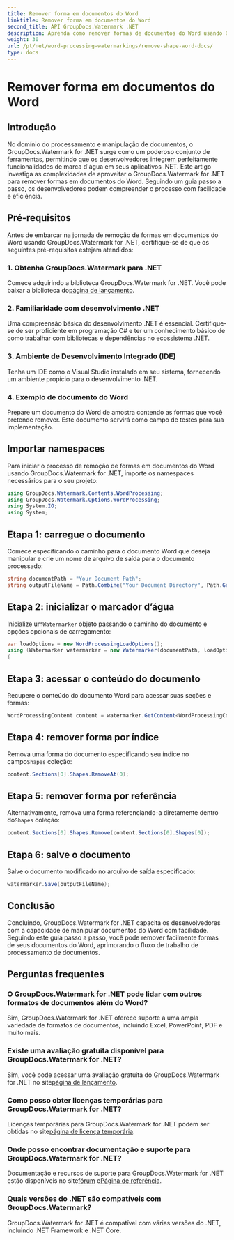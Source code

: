 ```yaml
---
title: Remover forma em documentos do Word
linktitle: Remover forma em documentos do Word
second_title: API GroupDocs.Watermark .NET
description: Aprenda como remover formas de documentos do Word usando GroupDocs.Watermark for .NET. Manipulação de documentos fácil, eficiente e poderosa.
weight: 30
url: /pt/net/word-processing-watermarkings/remove-shape-word-docs/
type: docs
---
```

# Remover forma em documentos do Word

## Introdução
No domínio do processamento e manipulação de documentos, o GroupDocs.Watermark for .NET surge como um poderoso conjunto de ferramentas, permitindo que os desenvolvedores integrem perfeitamente funcionalidades de marca d'água em seus aplicativos .NET. Este artigo investiga as complexidades de aproveitar o GroupDocs.Watermark for .NET para remover formas em documentos do Word. Seguindo um guia passo a passo, os desenvolvedores podem compreender o processo com facilidade e eficiência.
## Pré-requisitos
Antes de embarcar na jornada de remoção de formas em documentos do Word usando GroupDocs.Watermark for .NET, certifique-se de que os seguintes pré-requisitos estejam atendidos:
### 1. Obtenha GroupDocs.Watermark para .NET
 Comece adquirindo a biblioteca GroupDocs.Watermark for .NET. Você pode baixar a biblioteca do[página de lançamento](https://releases.groupdocs.com/Watermark/net/).
### 2. Familiaridade com desenvolvimento .NET
Uma compreensão básica do desenvolvimento .NET é essencial. Certifique-se de ser proficiente em programação C# e ter um conhecimento básico de como trabalhar com bibliotecas e dependências no ecossistema .NET.
### 3. Ambiente de Desenvolvimento Integrado (IDE)
Tenha um IDE como o Visual Studio instalado em seu sistema, fornecendo um ambiente propício para o desenvolvimento .NET. 
### 4. Exemplo de documento do Word
Prepare um documento do Word de amostra contendo as formas que você pretende remover. Este documento servirá como campo de testes para sua implementação.

## Importar namespaces
Para iniciar o processo de remoção de formas em documentos do Word usando GroupDocs.Watermark for .NET, importe os namespaces necessários para o seu projeto:
```csharp
using GroupDocs.Watermark.Contents.WordProcessing;
using GroupDocs.Watermark.Options.WordProcessing;
using System.IO;
using System;
```
## Etapa 1: carregue o documento
Comece especificando o caminho para o documento Word que deseja manipular e crie um nome de arquivo de saída para o documento processado:
```csharp
string documentPath = "Your Document Path";
string outputFileName = Path.Combine("Your Document Directory", Path.GetFileName(documentPath));
```
## Etapa 2: inicializar o marcador d’água
 Inicialize um`Watermarker` objeto passando o caminho do documento e opções opcionais de carregamento:
```csharp
var loadOptions = new WordProcessingLoadOptions();
using (Watermarker watermarker = new Watermarker(documentPath, loadOptions))
{
```
## Etapa 3: acessar o conteúdo do documento
Recupere o conteúdo do documento Word para acessar suas seções e formas:
```csharp
WordProcessingContent content = watermarker.GetContent<WordProcessingContent>();
```
## Etapa 4: remover forma por índice
 Remova uma forma do documento especificando seu índice no campo`Shapes` coleção:
```csharp
content.Sections[0].Shapes.RemoveAt(0);
```
## Etapa 5: remover forma por referência
 Alternativamente, remova uma forma referenciando-a diretamente dentro do`Shapes` coleção:
```csharp
content.Sections[0].Shapes.Remove(content.Sections[0].Shapes[0]);
```
## Etapa 6: salve o documento
Salve o documento modificado no arquivo de saída especificado:
```csharp
watermarker.Save(outputFileName);
```

## Conclusão
Concluindo, GroupDocs.Watermark for .NET capacita os desenvolvedores com a capacidade de manipular documentos do Word com facilidade. Seguindo este guia passo a passo, você pode remover facilmente formas de seus documentos do Word, aprimorando o fluxo de trabalho de processamento de documentos.
## Perguntas frequentes
### O GroupDocs.Watermark for .NET pode lidar com outros formatos de documentos além do Word?
Sim, GroupDocs.Watermark for .NET oferece suporte a uma ampla variedade de formatos de documentos, incluindo Excel, PowerPoint, PDF e muito mais.
### Existe uma avaliação gratuita disponível para GroupDocs.Watermark for .NET?
 Sim, você pode acessar uma avaliação gratuita do GroupDocs.Watermark for .NET no site[página de lançamento](https://releases.groupdocs.com/).
### Como posso obter licenças temporárias para GroupDocs.Watermark for .NET?
 Licenças temporárias para GroupDocs.Watermark for .NET podem ser obtidas no site[página de licença temporária](https://purchase.groupdocs.com/temporary-license/).
### Onde posso encontrar documentação e suporte para GroupDocs.Watermark for .NET?
 Documentação e recursos de suporte para GroupDocs.Watermark for .NET estão disponíveis no site[fórum](https://forum.groupdocs.com/c/watermark/19) e[Página de referência](https://tutorials.groupdocs.com/Watermark/net/).
### Quais versões do .NET são compatíveis com GroupDocs.Watermark?
GroupDocs.Watermark for .NET é compatível com várias versões do .NET, incluindo .NET Framework e .NET Core.